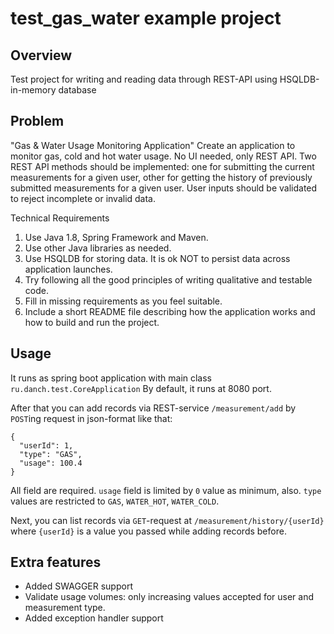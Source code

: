 # test_gas_water example project

## Overview

Test project for writing and reading data through REST-API using HSQLDB-in-memory database

## Problem

"Gas & Water Usage Monitoring Application"
Create an application to monitor gas, cold and hot water usage. No UI needed, only REST API. Two REST API methods should be implemented: one for submitting the current measurements for a given user, other for getting the history of previously submitted measurements for a given user. User inputs should be validated to reject incomplete or invalid data.

Technical Requirements
1.	Use Java 1.8, Spring Framework and Maven.
2.	Use other Java libraries as needed.
3.	Use HSQLDB for storing data. It is ok NOT to persist data across application launches.
4.	Try following all the good principles of writing qualitative and testable code.
5.	Fill in missing requirements as you feel suitable.
6.	Include a short README file describing how the application works and how to build and run the project.

## Usage

It runs as spring boot application with main class `ru.danch.test.CoreApplication`
By default, it runs at 8080 port.

After that you can add records via REST-service `/measurement/add` by `POST`ing request in json-format like that:

```
{
  "userId": 1,
  "type": "GAS",
  "usage": 100.4
}
```

All field are required. `usage` field is limited by `0` value as minimum, also.
`type` values are restricted to `GAS`, `WATER_HOT`, `WATER_COLD`.

Next, you can list records via `GET`-request at `/measurement/history/{userId}` where `{userId}` is a value you passed while adding records before.

## Extra features

- Added SWAGGER support
- Validate usage volumes: only increasing values accepted for user and measurement type.
- Added exception handler support